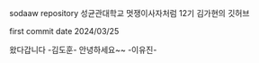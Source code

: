 sodaaw repository
성균관대학교 멋쟁이사자처럼 12기 김가현의 깃허브

first commit date 2024/03/25

왔다갑니다 -김도훈-
안녕하세요~~ -이유진-
